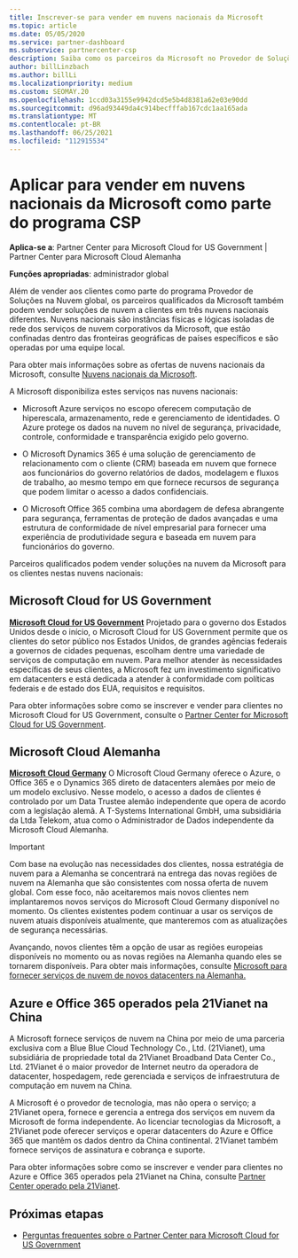 ```yaml
---
title: Inscrever-se para vender em nuvens nacionais da Microsoft
ms.topic: article
ms.date: 05/05/2020
ms.service: partner-dashboard
ms.subservice: partnercenter-csp
description: Saiba como os parceiros da Microsoft no Provedor de Soluções na Nuvem podem vender para clientes inscritos em nuvens nacionais com suporte.
author: billLinzbach
ms.author: billLi
ms.localizationpriority: medium
ms.custom: SEOMAY.20
ms.openlocfilehash: 1ccd03a3155e9942dcd5e5b4d8381a62e03e90dd
ms.sourcegitcommit: d96ad93449da4c914becfffab167cdc1aa165ada
ms.translationtype: MT
ms.contentlocale: pt-BR
ms.lasthandoff: 06/25/2021
ms.locfileid: "112915534"
---
```

# <a name="apply-to-sell-in-microsoft-national-clouds-as-part-of-the-csp-program"></a>Aplicar para vender em nuvens nacionais da Microsoft como parte do programa CSP

**Aplica-se a**: Partner Center para Microsoft Cloud for US Government | Partner Center para Microsoft Cloud Alemanha

**Funções apropriadas**: administrador global

Além de vender aos clientes como parte do programa Provedor de Soluções na Nuvem global, os parceiros qualificados da Microsoft também podem vender soluções de nuvem a clientes em três nuvens nacionais diferentes. Nuvens nacionais são instâncias físicas e lógicas isoladas de rede dos serviços de nuvem corporativos da Microsoft, que estão confinadas dentro das fronteiras geográficas de países específicos e são operadas por uma equipe local.

Para obter mais informações sobre as ofertas de nuvens nacionais da Microsoft, consulte [Nuvens nacionais da Microsoft](https://www.microsoft.com/trustcenter/cloudservices/nationalcloud).

A Microsoft disponibiliza estes serviços nas nuvens nacionais:

-   Microsoft Azure serviços no escopo oferecem computação de hiperescala, armazenamento, rede e gerenciamento de identidades. O Azure protege os dados na nuvem no nível de segurança, privacidade, controle, conformidade e transparência exigido pelo governo.

-   O Microsoft Dynamics 365 é uma solução de gerenciamento de relacionamento com o cliente (CRM) baseada em nuvem que fornece aos funcionários do governo relatórios de dados, modelagem e fluxos de trabalho, ao mesmo tempo em que fornece recursos de segurança que podem limitar o acesso a dados confidenciais.

-   O Microsoft Office 365 combina uma abordagem de defesa abrangente para segurança, ferramentas de proteção de dados avançadas e uma estrutura de conformidade de nível empresarial para fornecer uma experiência de produtividade segura e baseada em nuvem para funcionários do governo.

Parceiros qualificados podem vender soluções na nuvem da Microsoft para os clientes nestas nuvens nacionais:

## <a name="microsoft-cloud-for-us-government"></a>Microsoft Cloud for US Government

[**Microsoft Cloud for US Government**](https://www.microsoft.com/trustcenter/cloudservices/nationalcloud#Microsoft_Cloud_for_US) Projetado para o governo dos Estados Unidos desde o início, o Microsoft Cloud for US Government permite que os clientes do setor público nos Estados Unidos, de grandes agências federais a governos de cidades pequenas, escolham dentre uma variedade de serviços de computação em nuvem. Para melhor atender às necessidades específicas de seus clientes, a Microsoft fez um investimento significativo em datacenters e está dedicada a atender à conformidade com políticas federais e de estado dos EUA, requisitos e requisitos. 

Para obter informações sobre como se inscrever e vender para clientes no Microsoft Cloud for US Government, consulte o [Partner Center for Microsoft Cloud for US Government](partner-center-for-microsoft-us-govt-cloud.md).

## <a name="microsoft-cloud-germany"></a>Microsoft Cloud Alemanha

[**Microsoft Cloud Germany**](https://www.microsoft.com/trustcenter/cloudservices/nationalcloud#Microsoft_Cloud_Germany) O Microsoft Cloud Germany oferece o Azure, o Office 365 e o Dynamics 365 direto de datacenters alemães por meio de um modelo exclusivo. Nesse modelo, o acesso a dados de clientes é controlado por um Data Trustee alemão independente que opera de acordo com a legislação alemã. A T-Systems International GmbH, uma subsidiária da Ltda Telekom, atua como o Administrador de Dados independente da Microsoft Cloud Alemanha.

> [!IMPORTANT]  
> Com base na evolução nas necessidades dos clientes, nossa estratégia de nuvem para a Alemanha se concentrará na entrega das novas regiões de nuvem na Alemanha que são consistentes com nossa oferta de nuvem global. Com esse foco, não aceitaremos mais novos clientes nem implantaremos novos serviços do Microsoft Cloud Germany disponível no momento. Os clientes existentes podem continuar a usar os serviços de nuvem atuais disponíveis atualmente, que manteremos com as atualizações de segurança necessárias.
>  
> Avançando, novos clientes têm a opção de usar as regiões europeias disponíveis no momento ou as novas regiões na Alemanha quando eles se tornarem disponíveis. Para obter mais informações, consulte [Microsoft para fornecer serviços de nuvem de novos datacenters na Alemanha.](https://news.microsoft.com/europe/2018/08/31/microsoft-to-deliver-cloud-services-from-new-datacentres-in-germany-in-2019-to-meet-evolving-customer-needs/)

    
## <a name="azure-and-office-365-operated-by-21vianet-in-china"></a>Azure e Office 365 operados pela 21Vianet na China

A Microsoft fornece serviços de nuvem na China por meio de uma parceria exclusiva com a Blue Blue Cloud Technology Co., Ltd. (21Vianet), uma subsidiária de propriedade total da 21Vianet Broadband Data Center Co., Ltd. 21Vianet é o maior provedor de Internet neutro da operadora de datacenter, hospedagem, rede gerenciada e serviços de infraestrutura de computação em nuvem na China. 

A Microsoft é o provedor de tecnologia, mas não opera o serviço; a 21Vianet opera, fornece e gerencia a entrega dos serviços em nuvem da Microsoft de forma independente. Ao licenciar tecnologias da Microsoft, a 21Vianet pode oferecer serviços e operar datacenters do Azure e Office 365 que mantêm os dados dentro da China continental. 21Vianet também fornece serviços de assinatura e cobrança e suporte.

Para obter informações sobre como se inscrever e vender para clientes no Azure e Office 365 operados pela 21Vianet na China, consulte [Partner Center operado pela 21Vianet](https://www.21vbluecloud.com/partner-china/welcome/).

## <a name="next-steps"></a>Próximas etapas

- [Perguntas frequentes sobre o Partner Center para Microsoft Cloud for US Government](faq-for-us-govt-cloud.yml)
